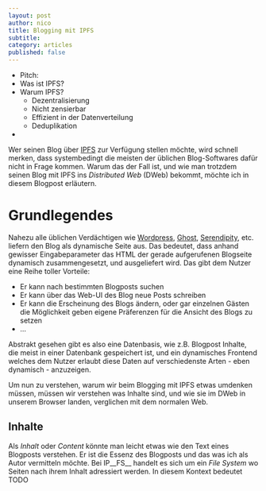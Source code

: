 ```yaml
---
layout: post
author: nico
title: Blogging mit IPFS
subtitle:
category: articles
published: false
---
```

* Pitch:
* Was ist IPFS?
* Warum IPFS?
  * Dezentralisierung
  * Nicht zensierbar
  * Effizient in der Datenverteilung
  * Deduplikation
*

Wer seinen Blog über <a href="https://ipfs.io">IPFS</a> zur Verfügung stellen möchte, wird schnell merken, dass systembedingt die meisten der üblichen Blog-Softwares dafür nicht in Frage kommen. Warum das der Fall ist, und wie man trotzdem seinen Blog mit IPFS ins _Distributed Web_ (DWeb) bekommt, möchte ich in diesem Blogpost erläutern.

# Grundlegendes

Nahezu alle üblichen Verdächtigen wie <a href="https://de.wordpress.org/">Wordpress</a>, <a href="https://ghost.org/">Ghost</a>, <a href="http://www.s9y.org/">Serendipity</a>, etc. liefern den Blog als dynamische Seite aus. Das bedeutet, dass anhand gewisser Eingabeparameter das HTML der gerade aufgerufenen Blogseite dynamisch zusammengesetzt, und ausgeliefert wird. Das gibt dem Nutzer eine Reihe toller Vorteile:

* Er kann nach bestimmten Blogposts suchen
* Er kann über das Web-UI des Blog neue Posts schreiben
* Er kann die Erscheinung des Blogs ändern, oder gar einzelnen Gästen die Möglichkeit geben eigene Präferenzen für die Ansicht des Blogs zu setzen
* ...

Abstrakt gesehen gibt es also eine Datenbasis, wie z.B. Blogpost Inhalte, die meist in einer Datenbank gespeichert ist, und ein dynamisches Frontend welches dem Nutzer erlaubt diese Daten auf verschiedenste Arten - eben dynamisch - anzuzeigen.

Um nun zu verstehen, warum wir beim Blogging mit IPFS etwas umdenken müssen, müssen wir verstehen was Inhalte sind, und wie sie im DWeb in unserem Browser landen, verglichen mit dem normalen Web.

## Inhalte

Als _Inhalt_ oder _Content_ könnte man leicht etwas wie den Text eines Blogposts verstehen. Er ist die Essenz des Blogposts und das was ich als Autor vermitteln möchte. Bei IP__FS__ handelt es sich um ein _File System_ wo Seiten nach ihrem Inhalt adressiert werden. In diesem Kontext bedeutet TODO
